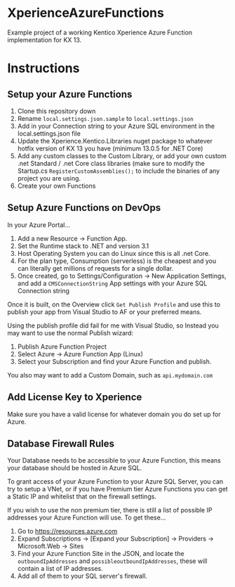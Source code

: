 # XperienceAzureFunctions
Example project of a working Kentico Xperience Azure Function implementation for KX 13. 

# Instructions
## Setup your Azure Functions
1. Clone this repository down
2. Rename `local.settings.json.sample` to `local.settings.json`
3. Add in your Connection string to your Azure SQL environment in the local.settings.json file
4. Update the Xperience.Kentico.Libraries nuget package to whatever hotfix version of KX 13 you have (minimum 13.0.5 for .NET Core)
5. Add any custom classes to the Custom Library, or add your own custom .net Standard / .net Core class libraries (make sure to modify the Startup.cs `RegisterCustomAssemblies();` to include the binaries of any project you are using.
6. Create your own Functions

## Setup Azure Functions on DevOps
In your Azure Portal...
1. Add a new Resource -> Function App.
2. Set the Runtime stack to .NET and version 3.1
3. Host Operating System you can do Linux since this is all .net Core.
4. For the plan type, Consumption (serverless) is the cheapest and you can literally get millions of requests for a single dollar.
5. Once created, go to Settings/Configuration -> New Application Settings, and add a `CMSConnectionString` App settings with your Azure SQL Connection string

Once it is built, on the Overview click `Get Publish Profile` and use this to publish your app from Visual Studio to AF or your preferred means.  

Using the publish profile did fail for me with Visual Studio, so Instead you may want to use the normal Publish wizard:
1. Publish Azure Function Project
2. Select Azure -> Azure Function App (Linux)
3. Select your Subscription and find your Azure Function and publish.

You also may want to add a Custom Domain, such as `api.mydomain.com`

## Add License Key to Xperience
Make sure you have a valid license for whatever domain you do set up for Azure.

## Database Firewall Rules
Your Database needs to be accessible to your Azure Function, this means your database should be hosted in Azure SQL.

To grant access of your Azure Function to your Azure SQL Server, you can try to setup a VNet, or if you have Premium tier Azure Functions you can get a Static IP and whitelist that on the firewall settings.

If you wish to use the non premium tier, there is still a list of possible IP addresses your Azure Function will use.  To get these...
1. Go to https://resources.azure.com 
2. Expand Subscriptions ->  [Expand your Subscription] -> Providers -> Microsoft.Web -> Sites
3. Find your Azure Function Site in the JSON, and locate the `outboundIpAddresses` and `possibleoutboundIpAddresses`, these will contain a list of IP addresses.
4. Add all of them to your SQL server's firewall.
